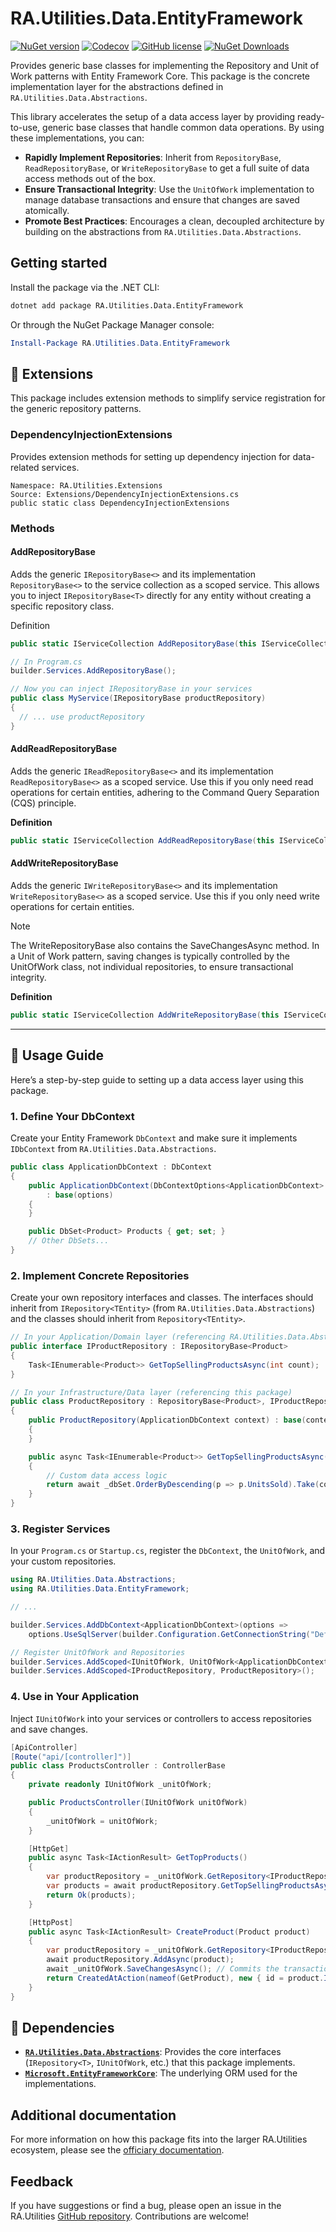 # RA.Utilities.Data.EntityFramework

[![NuGet version](https://img.shields.io/nuget/v/RA.Utilities.Data.EntityFramework?logo=nuget&label=NuGet)](https://www.nuget.org/packages/RA.Utilities.Data.EntityFramework/)
[![Codecov](https://codecov.io/github/RedonAlla/RA.Utilities/graph/badge.svg)](https://codecov.io/github/RedonAlla/RA.Utilities)
[![GitHub license](https://img.shields.io/github/license/RedonAlla/RA.Utilities)](https://github.com/RedonAlla/RA.Utilities/blob/main/LICENSE)
[![NuGet Downloads](https://img.shields.io/nuget/dt/RA.Utilities.Data.EntityFramework.svg)](https://www.nuget.org/packages/RA.Utilities.Data.EntityFramework/)

Provides generic base classes for implementing the Repository and Unit of Work patterns with Entity Framework Core.
This package is the concrete implementation layer for the abstractions defined in `RA.Utilities.Data.Abstractions`.

This library accelerates the setup of a data access layer by providing ready-to-use, generic base classes that handle common data operations. By using these implementations, you can:

- **Rapidly Implement Repositories**: Inherit from `RepositoryBase`, `ReadRepositoryBase`, or `WriteRepositoryBase` to get a full suite of data access methods out of the box.
- **Ensure Transactional Integrity**: Use the `UnitOfWork` implementation to manage database transactions and ensure that changes are saved atomically.
- **Promote Best Practices**: Encourages a clean, decoupled architecture by building on the abstractions from `RA.Utilities.Data.Abstractions`.

## Getting started

Install the package via the .NET CLI:

```bash
dotnet add package RA.Utilities.Data.EntityFramework
```

Or through the NuGet Package Manager console:

```powershell
Install-Package RA.Utilities.Data.EntityFramework
```


## 🧩 Extensions
This package includes extension methods to simplify service registration for the generic repository patterns.

### DependencyInjectionExtensions 
Provides extension methods for setting up dependency injection for data-related services.

```
Namespace: RA.Utilities.Extensions
Source: Extensions/DependencyInjectionExtensions.cs
public static class DependencyInjectionExtensions
```
### Methods
#### AddRepositoryBase 
Adds the generic `IRepositoryBase<>` and its implementation `RepositoryBase<>` to the service collection as a scoped service. This allows you to inject `IRepositoryBase<T>` directly for any entity without creating a specific repository class.

Definition
```csharp
public static IServiceCollection AddRepositoryBase(this IServiceCollection services)
```

```csharp
// In Program.cs
builder.Services.AddRepositoryBase();
```

```csharp
// Now you can inject IRepositoryBase in your services
public class MyService(IRepositoryBase productRepository)
{
  // ... use productRepository 
}
```

#### AddReadRepositoryBase
Adds the generic `IReadRepositoryBase<>` and its implementation `ReadRepositoryBase<>` as a scoped service.
Use this if you only need read operations for certain entities, adhering to the Command Query Separation (CQS) principle.

**Definition**
```csharp
public static IServiceCollection AddReadRepositoryBase(this IServiceCollection services)
```

#### AddWriteRepositoryBase
Adds the generic `IWriteRepositoryBase<>` and its implementation `WriteRepositoryBase<>` as a scoped service.
Use this if you only need write operations for certain entities.

> [!NOTE]  
> The WriteRepositoryBase also contains the SaveChangesAsync method. In a Unit of Work pattern, saving changes is typically controlled by the UnitOfWork class, not individual repositories, to ensure transactional integrity.

**Definition**
```csharp
public static IServiceCollection AddWriteRepositoryBase(this IServiceCollection services)
```

---

## 🚀 Usage Guide

Here’s a step-by-step guide to setting up a data access layer using this package.

### 1. Define Your DbContext

Create your Entity Framework `DbContext` and make sure it implements `IDbContext` from `RA.Utilities.Data.Abstractions`.

```csharp
public class ApplicationDbContext : DbContext
{
    public ApplicationDbContext(DbContextOptions<ApplicationDbContext> options)
        : base(options)
    {
    }

    public DbSet<Product> Products { get; set; }
    // Other DbSets...
}
```

### 2. Implement Concrete Repositories

Create your own repository interfaces and classes. The interfaces should inherit from `IRepository<TEntity>` (from `RA.Utilities.Data.Abstractions`) and the classes should inherit from `Repository<TEntity>`.

```csharp
// In your Application/Domain layer (referencing RA.Utilities.Data.Abstractions)
public interface IProductRepository : IRepositoryBase<Product>
{
    Task<IEnumerable<Product>> GetTopSellingProductsAsync(int count);
}

// In your Infrastructure/Data layer (referencing this package)
public class ProductRepository : RepositoryBase<Product>, IProductRepository
{
    public ProductRepository(ApplicationDbContext context) : base(context)
    {
    }

    public async Task<IEnumerable<Product>> GetTopSellingProductsAsync(int count)
    {
        // Custom data access logic
        return await _dbSet.OrderByDescending(p => p.UnitsSold).Take(count).ToListAsync();
    }
}
```

### 3. Register Services

In your `Program.cs` or `Startup.cs`, register the `DbContext`, the `UnitOfWork`, and your custom repositories.

```csharp
using RA.Utilities.Data.Abstractions;
using RA.Utilities.Data.EntityFramework;

// ...

builder.Services.AddDbContext<ApplicationDbContext>(options =>
    options.UseSqlServer(builder.Configuration.GetConnectionString("DefaultConnection")));

// Register UnitOfWork and Repositories
builder.Services.AddScoped<IUnitOfWork, UnitOfWork<ApplicationDbContext>>();
builder.Services.AddScoped<IProductRepository, ProductRepository>();
```

### 4. Use in Your Application

Inject `IUnitOfWork` into your services or controllers to access repositories and save changes.

```csharp
[ApiController]
[Route("api/[controller]")]
public class ProductsController : ControllerBase
{
    private readonly IUnitOfWork _unitOfWork;

    public ProductsController(IUnitOfWork unitOfWork)
    {
        _unitOfWork = unitOfWork;
    }

    [HttpGet]
    public async Task<IActionResult> GetTopProducts()
    {
        var productRepository = _unitOfWork.GetRepository<IProductRepository>();
        var products = await productRepository.GetTopSellingProductsAsync(5);
        return Ok(products);
    }

    [HttpPost]
    public async Task<IActionResult> CreateProduct(Product product)
    {
        var productRepository = _unitOfWork.GetRepository<IProductRepository>();
        await productRepository.AddAsync(product);
        await _unitOfWork.SaveChangesAsync(); // Commits the transaction
        return CreatedAtAction(nameof(GetProduct), new { id = product.Id }, product);
    }
}
```

## 🔗 Dependencies

-   **[`RA.Utilities.Data.Abstractions`](../Abstractions/index.mdx)**: Provides the core interfaces (`IRepository<T>`, `IUnitOfWork`, etc.) that this package implements.
-   **[`Microsoft.EntityFrameworkCore`](https://learn.microsoft.com/en-us/dotnet/api/microsoft.entityframeworkcore)**: The underlying ORM used for the implementations.

## Additional documentation

For more information on how this package fits into the larger RA.Utilities ecosystem, please see the [officiary documentation](https://redonalla.github.io/RA.Utilities/nuget-packages/Data/EntityFramework/).

## Feedback

If you have suggestions or find a bug, please open an issue in the RA.Utilities [GitHub repository](https://github.com/RedonAlla/RA.Utilities).
Contributions are welcome!